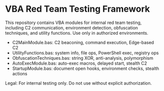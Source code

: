 # VBA Red Team Testing Framework

This repository contains VBA modules for internal red team testing, including C2 communication, environment detection, obfuscation techniques, and utility functions. Use only in authorized environments.

- C2MainModule.bas: C2 beaconing, command execution, Edge-based C2
- UtilityFunctions.bas: system info, file ops, PowerShell exec, registry ops
- ObfuscationTechniques.bas: string XOR, anti-analysis, polymorphism
- AutoExecModule.bas: auto-exec macros, delayed start, stealth C2
- StartupModule.bas: document open hooks, environment checks, stealth actions

Legal: For internal testing only. Do not use without explicit authorization.